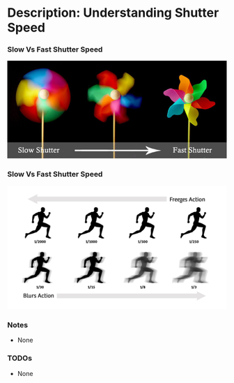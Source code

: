 # Description: Understanding Shutter Speed

### Slow Vs Fast Shutter Speed
![](images/shutter-speed-02.jpg)

### Slow Vs Fast Shutter Speed
![](images/shutter-speed-03.jpg)

### Notes
- None

### TODOs
- None
